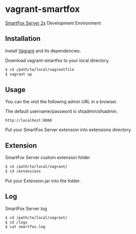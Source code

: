 # vagrant-smartfox

[SmartFox Server 2x][1]  Development Environment


## Installation
Install [Vagrant][2] and its dependencies.

Download vagrant-smartfox to your local directory.
```bash
$ cd /path/to/local/vagrantfile
$ vagrant up
```


## Usage
You can the visit the following admin URL in a browser.

The default username/password is sfsadmin/sfsadmin.
```
http://localhost:8080
```

Put your SmartFox Server extension into extensions directory.

## Extension
SmartFox Server custom extension folder
```bash
$ cd /path/to/local/vagrant/
$ cd /extensions
```
Put your Extension.jar into the folder.

## Log

SmartFox Server log
```bash
$ cd /path/to/local/vagrant/
$ cd /logs
$ cat smartfox.log
```

[1]: http://www.smartfoxserver.com/
[2]: https://www.vagrantup.com/